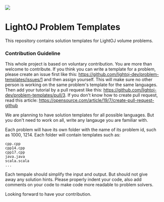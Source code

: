<img src="https://avatars3.githubusercontent.com/u/63713776?s=200&v=4"/>

# LightOJ Problem Templates
This repository contains solution templates for LightOJ volume problems.

### Contribution Guideline
This whole project is based on voluntary contribution. You are more than welcome to contribute. If you think you can write a template for a problem, please create
an issue first like this: https://github.com/lightoj-dev/problem-templates/issues/1 and then assign yourself. This will make sure no other person is working on the same problem's template for the same languages. Then add your tutorial by a pull request like this: https://github.com/lightoj-dev/problem-templates/pull/3. If you don't know how to create pull request, read this article: https://opensource.com/article/19/7/create-pull-request-github

We are planning to have solution templates for all possible languages. But you don't need to work on all, write any langauge you are familiar with.

Each problem will have its own folder with the name of its problem id, such as 1000, 1214. Each folder will contain templates such as:

```
cpp.cpp
cpp14.cpp
cpp17.cpp
java.java
scala.scala
...
```

Each tempale should simplify the input and output. But should not give away any solution hints. Please properly indent your code, also add comments on your code to make code more readable to problem solvers.

Looking forward to have your contribution.

